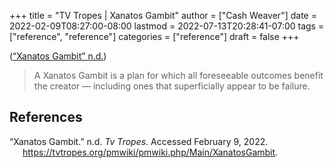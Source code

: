 +++
title = "TV Tropes | Xanatos Gambit"
author = ["Cash Weaver"]
date = 2022-02-09T08:27:00-08:00
lastmod = 2022-07-13T20:28:41-07:00
tags = ["reference", "reference"]
categories = ["reference"]
draft = false
+++

(<a href="#citeproc_bib_item_1">“Xanatos Gambit” n.d.</a>)

> A Xanatos Gambit is a plan for which all foreseeable outcomes benefit the creator — including ones that superficially appear to be failure.

## References

<style>.csl-entry{text-indent: -1.5em; margin-left: 1.5em;}</style><div class="csl-bib-body">
  <div class="csl-entry"><a id="citeproc_bib_item_1"></a>“Xanatos Gambit.” n.d. <i>Tv Tropes</i>. Accessed February 9, 2022. <a href="https://tvtropes.org/pmwiki/pmwiki.php/Main/XanatosGambit">https://tvtropes.org/pmwiki/pmwiki.php/Main/XanatosGambit</a>.</div>
</div>
